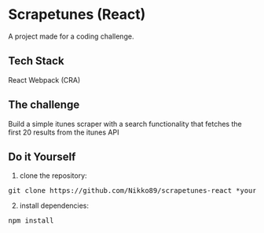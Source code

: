 # Scrapetunes (React)

A project made for a coding challenge.

## Tech Stack

React
Webpack (CRA)

## The challenge

Build a simple itunes scraper with a search functionality that fetches the first 20 results from the itunes API

## Do it Yourself

1. clone the repository: 

<pre>git clone https://github.com/Nikko89/scrapetunes-react *your-repo-name*</pre>

2. install dependencies:

<pre>npm install </pre>
